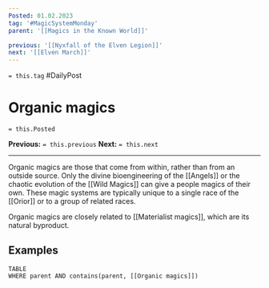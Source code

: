 ```yaml
---
Posted: 01.02.2023
tag: '#MagicSystemMonday'
parent: '[[Magics in the Known World]]'

previous: '[[Nyxfall of the Elven Legion]]'
next: '[[Elven March]]'
---
```

`= this.tag` #DailyPost
# Organic magics
`= this.Posted`

**Previous:** `= this.previous`
**Next:** `= this.next`

---

Organic magics are those that come from within, rather than from an outside source. Only the divine bioengineering of the [[Angels]] or the chaotic evolution of the [[Wild Magics]] can give a people magics of their own. These magic systems are typically unique to a single race of the [[Orior]] or to a group of related races.

Organic magics are closely related to [[Materialist magics]], which are its natural byproduct.

## Examples

```dataview
TABLE
WHERE parent AND contains(parent, [[Organic magics]])
```
